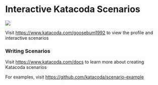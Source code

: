 # Interactive Katacoda Scenarios

[![](http://shields.katacoda.com/katacoda/goosebum1992/count.svg)](https://www.katacoda.com/goosebum1992 "Get your profile on Katacoda.com")

Visit https://www.katacoda.com/goosebum1992 to view the profile and interactive scenarios

### Writing Scenarios
Visit https://www.katacoda.com/docs to learn more about creating Katacoda scenarios

For examples, visit https://github.com/katacoda/scenario-example
